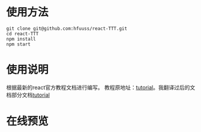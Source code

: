 # 使用方法
`git clone git@github.com:hfuuss/react-TTT.git`  
`cd react-TTT`  
`npm install`  
`npm start`
# 使用说明
根据最新的react官方教程文档进行编写。
教程原地址：[tutorial](https://facebook.github.io/react/tutorial/tutorial.html)。我翻译过后的文档部分文档[tutorial](http://i.getshell.cn/2017/07/02/react-tutorial/)     
# 在线预览 
